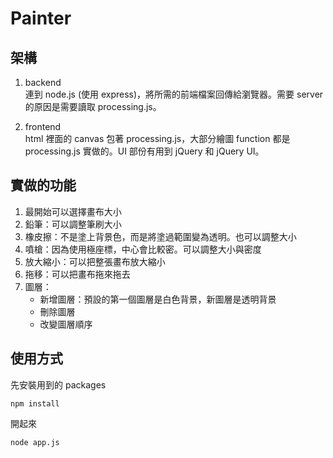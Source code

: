 Painter
=======

架構
---

1.  backend  
連到 node.js (使用 express)，將所需的前端檔案回傳給瀏覽器。需要 server 的原因是需要讀取 processing.js。  

2.  frontend  
html 裡面的 canvas 包著 processing.js，大部分繪圖 function 都是 processing.js 實做的。UI 部份有用到 jQuery 和 jQuery UI。 



實做的功能
--------

1.  最開始可以選擇畫布大小 
2.  鉛筆：可以調整筆刷大小 
3.  橡皮擦：不是塗上背景色，而是將塗過範圍變為透明。也可以調整大小 
4.  噴槍：因為使用極座標，中心會比較密。可以調整大小與密度 
5.  放大縮小：可以把整張畫布放大縮小  
6.  拖移：可以把畫布拖來拖去  
7.  圖層：  
    *  新增圖層：預設的第一個圖層是白色背景，新圖層是透明背景 
    *  刪除圖層  
    *  改變圖層順序  

  
使用方式
-------

先安裝用到的 packages  

    npm install 

開起來 

    node app.js  